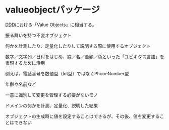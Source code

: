 # valueobjectパッケージ

[DDD](http://domainlanguage.com/wp-content/uploads/2016/05/DDD_Reference_2015-03.pdf)における「Value Objects」に相当する。

振る舞いを持つ不変オブジェクト

何かを計測したり、定量化したりして説明する際に使用するオブジェクト

数字／文字列／日付をはじめ、姓／名／金額／色といった「ユビキタス言語」を表現するために活用

例えば、電話番号を数値型（Int型）ではなくPhoneNumber型

年齢や名前など

一意に識別して変更を管理する必要がないモノ

ドメインの何かを計測、定量化、説明した結果

オブジェクトの生成時に値を設定することはできるが、その後、値を変更することはできない
